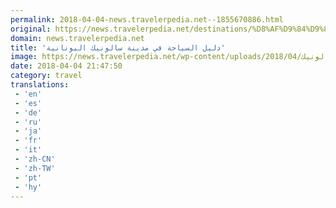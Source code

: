 ```yaml
---
permalink: 2018-04-04-news.travelerpedia.net--1855670886.html
original: https://news.travelerpedia.net/destinations/%D8%AF%D9%84%D9%8A%D9%84-%D8%A7%D9%84%D8%B3%D9%8A%D8%A7%D8%AD%D8%A9-%D9%81%D9%8A-%D9%85%D8%AF%D9%8A%D9%86%D8%A9-%D8%B3%D8%A7%D9%84%D9%88%D9%86%D9%8A%D9%83-%D8%A7%D9%84%D9%8A%D9%88%D9%86%D8%A7%D9%86/
domain: news.travelerpedia.net
title: 'دليل السياحة في مدينة سالونيك اليونانية'
image: https://news.travelerpedia.net/wp-content/uploads/2018/04/سالونيك.jpg
date: 2018-04-04 21:47:50
category: travel
translations: 
 - 'en'
 - 'es'
 - 'de'
 - 'ru'
 - 'ja'
 - 'fr'
 - 'it'
 - 'zh-CN'
 - 'zh-TW'
 - 'pt'
 - 'hy'
---
```


